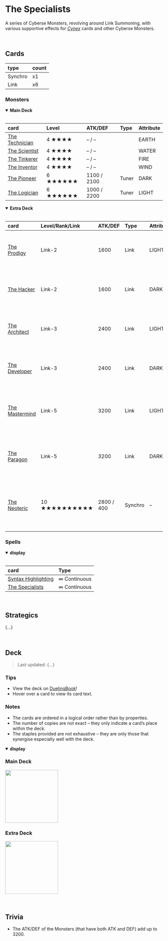 # The Specialists

A series of Cyberse Monsters, revolving around Link Summoning, with various supportive effects for [*Cynex*](Cynex.md) cards and other Cyberse Monsters.


<br>


## Cards

| type | count |
| :--- | :---- |
| Synchro | x1 |
| Link    | x6 |

### Monsters

<details open>
  <summary> <b> Main Deck </b> </summary> <br>

| card | Level | ATK/DEF | Type | Attribute |
| :--- | :---- | :------ | :--- | :-------- |
| [The Technician](../cards/monsters/standard/The%Technician.md) | 4 ★★★★ | – / – | | EARTH |
| [The Scientist](../cards/monsters/standard/The%Scientist.md) | 4 ★★★★ | – / – | | WATER |
| [The Tinkerer](../cards/monsters/standard/The%Tinkerer.md) | 4 ★★★★ | – / – | | FIRE |
| [The Inventor](../cards/monsters/standard/The%Inventor.md) | 4 ★★★★ | – / – | | WIND |
| [The Pioneer](../cards/monsters/standard/The%Pioneer.md) | 6 ★★★★★★ | 1100 / 2100 | Tuner | DARK |
| [The Logician](../cards/monsters/standard/The%Logician.md) | 6 ★★★★★★ | 1000 / 2200 | Tuner | LIGHT |

</details>

<details open>
  <summary> <b> Extra Deck </b> </summary> <br>

| card | Level/Rank/Link | ATK/DEF | Type | Attribute | Material |
| :--- | :-------------- | :------ | :--- | :-------- | :------- |
| [The Prodigy](../cards/monsters/link/The%20Prodigy.md) | Link-2 | 1600 | Link | LIGHT | 2 Cyberse Monsters with different Attributes |
| [The Hacker](../cards/monsters/link/The%20PHacker.md) | Link-2 | 1600 | Link | DARK | 2 Cyberse Monsters with different Attributes |
| [The Architect](../cards/monsters/link/The%20Architect.md) | Link-3 | 2400 | Link | LIGHT | 2+ Cyberse Monsters with different Attributes |
| [The Developer](../cards/monsters/link/The%20Architect.md) | Link-3 | 2400 | Link | DARK | 2+ Cyberse Monsters with different Attributes |
| [The Mastermind](../cards/monsters/link/The%20Mastermind.md) | Link-5 | 3200 | Link | LIGHT | 2+ Cyberse Monsters, including a LIGHT Link Monster |
| [The Paragon](../cards/monsters/link/The%20Paragon.md) | Link-5 | 3200 | Link | DARK | 2+ Cyberse Monsters, including a DARK Link Monster |
| [The Neoteric](../cards/monsters/synchro/The%20Neoteric.md) | 10 ★★★★★★★★★★ | 2800 / 400 | Synchro | – | 1 Cyberse Tuner Monster + 1+ non-Tuner Monsters |

</details>

### Spells

<details open>
  <summary> <b> display </b> </summary> <br>

| card | Type |
| :--- | :--- |
| [Syntax Highlighting](../cards/spells/–/–.md) | ∞ Continuous |
| [The Specialists](../cards/spells/–/–.md) | ∞ Continuous |

</details>


<br>


## Strategics

{...}


<br>


## Deck

> Last updated: {...}

### Tips
- View the deck on [DuelingBook](https://duelingbook.com/deck?id=11997304)!
- Hover over a card to view its card text.

### Notes
- The cards are ordered in a logical order rather than by properties.
- The number of copies are not exact – they only indicate a card’s place within the deck.
- The staples provided are not exhaustive – they are only those that synergise especially well with the deck.

<details open>
  <summary> <b> display </b> </summary>

### Main Deck
<img src="../../.assets/cards/monsters/.png" height="169px"
title="">

### Extra Deck
<img src="../../.assets/cards/monsters/.png" height="169px"
title="">

</details>


<br>


## Trivia

- The ATK/DEF of the Monsters (that have both ATK and DEF) add up to 3200.

